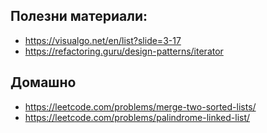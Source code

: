 
## Полезни материали: 

* https://visualgo.net/en/list?slide=3-17
* https://refactoring.guru/design-patterns/iterator

 

## Домашно  
* https://leetcode.com/problems/merge-two-sorted-lists/
* https://leetcode.com/problems/palindrome-linked-list/
